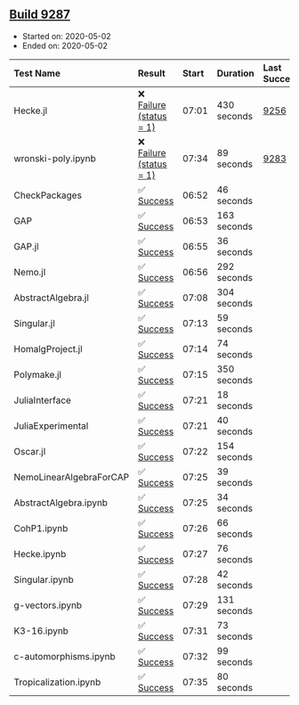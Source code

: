 ## [Build 9287](https://oscarci.mathematik.uni-kl.de/job/oscar/9287/)

* Started on: 2020-05-02
* Ended on: 2020-05-02

| Test Name    | Result | Start | Duration | Last Success | First Failure |
|:-------------|:-------|:------|:---------|:-------------|:--------------|
| Hecke.jl | ❌ [Failure (status = 1)](https://oscarci.mathematik.uni-kl.de/job/oscar/9287/artifact/logs/build-9287/Hecke.jl.log) | 07:01 | 430 seconds | [9256](https://oscarci.mathematik.uni-kl.de/job/oscar/9256/) | [9257](https://oscarci.mathematik.uni-kl.de/job/oscar/9257/) |
| wronski-poly.ipynb | ❌ [Failure (status = 1)](https://oscarci.mathematik.uni-kl.de/job/oscar/9287/artifact/logs/build-9287/wronski-poly.ipynb.log) | 07:34 | 89 seconds | [9283](https://oscarci.mathematik.uni-kl.de/job/oscar/9283/) | [9284](https://oscarci.mathematik.uni-kl.de/job/oscar/9284/) |
| CheckPackages | ✅ [Success](https://oscarci.mathematik.uni-kl.de/job/oscar/9287/artifact/logs/build-9287/CheckPackages.log) | 06:52 | 46 seconds |  |  |
| GAP | ✅ [Success](https://oscarci.mathematik.uni-kl.de/job/oscar/9287/artifact/logs/build-9287/GAP.log) | 06:53 | 163 seconds |  |  |
| GAP.jl | ✅ [Success](https://oscarci.mathematik.uni-kl.de/job/oscar/9287/artifact/logs/build-9287/GAP.jl.log) | 06:55 | 36 seconds |  |  |
| Nemo.jl | ✅ [Success](https://oscarci.mathematik.uni-kl.de/job/oscar/9287/artifact/logs/build-9287/Nemo.jl.log) | 06:56 | 292 seconds |  |  |
| AbstractAlgebra.jl | ✅ [Success](https://oscarci.mathematik.uni-kl.de/job/oscar/9287/artifact/logs/build-9287/AbstractAlgebra.jl.log) | 07:08 | 304 seconds |  |  |
| Singular.jl | ✅ [Success](https://oscarci.mathematik.uni-kl.de/job/oscar/9287/artifact/logs/build-9287/Singular.jl.log) | 07:13 | 59 seconds |  |  |
| HomalgProject.jl | ✅ [Success](https://oscarci.mathematik.uni-kl.de/job/oscar/9287/artifact/logs/build-9287/HomalgProject.jl.log) | 07:14 | 74 seconds |  |  |
| Polymake.jl | ✅ [Success](https://oscarci.mathematik.uni-kl.de/job/oscar/9287/artifact/logs/build-9287/Polymake.jl.log) | 07:15 | 350 seconds |  |  |
| JuliaInterface | ✅ [Success](https://oscarci.mathematik.uni-kl.de/job/oscar/9287/artifact/logs/build-9287/JuliaInterface.log) | 07:21 | 18 seconds |  |  |
| JuliaExperimental | ✅ [Success](https://oscarci.mathematik.uni-kl.de/job/oscar/9287/artifact/logs/build-9287/JuliaExperimental.log) | 07:21 | 40 seconds |  |  |
| Oscar.jl | ✅ [Success](https://oscarci.mathematik.uni-kl.de/job/oscar/9287/artifact/logs/build-9287/Oscar.jl.log) | 07:22 | 154 seconds |  |  |
| NemoLinearAlgebraForCAP | ✅ [Success](https://oscarci.mathematik.uni-kl.de/job/oscar/9287/artifact/logs/build-9287/NemoLinearAlgebraForCAP.log) | 07:25 | 39 seconds |  |  |
| AbstractAlgebra.ipynb | ✅ [Success](https://oscarci.mathematik.uni-kl.de/job/oscar/9287/artifact/logs/build-9287/AbstractAlgebra.ipynb.log) | 07:25 | 34 seconds |  |  |
| CohP1.ipynb | ✅ [Success](https://oscarci.mathematik.uni-kl.de/job/oscar/9287/artifact/logs/build-9287/CohP1.ipynb.log) | 07:26 | 66 seconds |  |  |
| Hecke.ipynb | ✅ [Success](https://oscarci.mathematik.uni-kl.de/job/oscar/9287/artifact/logs/build-9287/Hecke.ipynb.log) | 07:27 | 76 seconds |  |  |
| Singular.ipynb | ✅ [Success](https://oscarci.mathematik.uni-kl.de/job/oscar/9287/artifact/logs/build-9287/Singular.ipynb.log) | 07:28 | 42 seconds |  |  |
| g-vectors.ipynb | ✅ [Success](https://oscarci.mathematik.uni-kl.de/job/oscar/9287/artifact/logs/build-9287/g-vectors.ipynb.log) | 07:29 | 131 seconds |  |  |
| K3-16.ipynb | ✅ [Success](https://oscarci.mathematik.uni-kl.de/job/oscar/9287/artifact/logs/build-9287/K3-16.ipynb.log) | 07:31 | 73 seconds |  |  |
| c-automorphisms.ipynb | ✅ [Success](https://oscarci.mathematik.uni-kl.de/job/oscar/9287/artifact/logs/build-9287/c-automorphisms.ipynb.log) | 07:32 | 99 seconds |  |  |
| Tropicalization.ipynb | ✅ [Success](https://oscarci.mathematik.uni-kl.de/job/oscar/9287/artifact/logs/build-9287/Tropicalization.ipynb.log) | 07:35 | 80 seconds |  |  |
